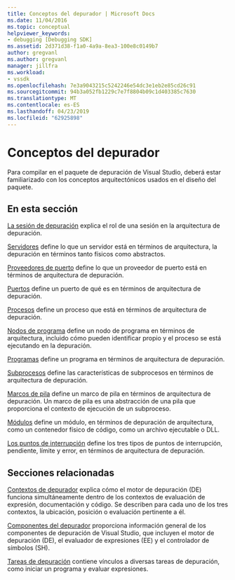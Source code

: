 ```yaml
---
title: Conceptos del depurador | Microsoft Docs
ms.date: 11/04/2016
ms.topic: conceptual
helpviewer_keywords:
- debugging [Debugging SDK]
ms.assetid: 2d371d38-f1a0-4a9a-8ea3-100e8c0149b7
author: gregvanl
ms.author: gregvanl
manager: jillfra
ms.workload:
- vssdk
ms.openlocfilehash: 7e3a9043215c5242246e54dc3e1eb2e85cd26c91
ms.sourcegitcommit: 94b3a052fb1229c7e7f8804b09c1d403385c7630
ms.translationtype: MT
ms.contentlocale: es-ES
ms.lasthandoff: 04/23/2019
ms.locfileid: "62925898"
---
```

# <a name="debugger-concepts"></a>Conceptos del depurador
Para compilar en el paquete de depuración de Visual Studio, deberá estar familiarizado con los conceptos arquitectónicos usados en el diseño del paquete.

## <a name="in-this-section"></a>En esta sección
 [La sesión de depuración](../../extensibility/debugger/debug-session.md) explica el rol de una sesión en la arquitectura de depuración.

 [Servidores](../../extensibility/debugger/servers-visual-studio-sdk.md) define lo que un servidor está en términos de arquitectura, la depuración en términos tanto físicos como abstractos.

 [Proveedores de puerto](../../extensibility/debugger/port-suppliers.md) define lo que un proveedor de puerto está en términos de arquitectura de depuración.

 [Puertos](../../extensibility/debugger/ports.md) define un puerto de qué es en términos de arquitectura de depuración.

 [Procesos](../../extensibility/debugger/processes.md) define un proceso que está en términos de arquitectura de depuración.

 [Nodos de programa](../../extensibility/debugger/program-nodes.md) define un nodo de programa en términos de arquitectura, incluido cómo pueden identificar propio y el proceso se está ejecutando en la depuración.

 [Programas](../../extensibility/debugger/programs.md) define un programa en términos de arquitectura de depuración.

 [Subprocesos](../../extensibility/debugger/threads.md) define las características de subprocesos en términos de arquitectura de depuración.

 [Marcos de pila](../../extensibility/debugger/stack-frames.md) define un marco de pila en términos de arquitectura de depuración. Un marco de pila es una abstracción de una pila que proporciona el contexto de ejecución de un subproceso.

 [Módulos](../../extensibility/debugger/modules.md) define un módulo, en términos de depuración de arquitectura, como un contenedor físico de código, como un archivo ejecutable o DLL.

 [Los puntos de interrupción](../../extensibility/debugger/breakpoints-visual-studio-sdk.md) define los tres tipos de puntos de interrupción, pendiente, límite y error, en términos de arquitectura de depuración.

## <a name="related-sections"></a>Secciones relacionadas
 [Contextos de depurador](../../extensibility/debugger/debugger-contexts.md) explica cómo el motor de depuración (DE) funciona simultáneamente dentro de los contextos de evaluación de expresión, documentación y código. Se describen para cada uno de los tres contextos, la ubicación, posición o evaluación pertinente a él.

 [Componentes del depurador](../../extensibility/debugger/debugger-components.md) proporciona información general de los componentes de depuración de Visual Studio, que incluyen el motor de depuración (DE), el evaluador de expresiones (EE) y el controlador de símbolos (SH).

 [Tareas de depuración](../../extensibility/debugger/debugging-tasks.md) contiene vínculos a diversas tareas de depuración, como iniciar un programa y evaluar expresiones.
